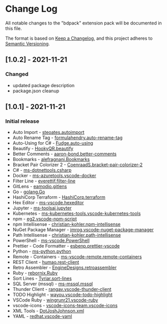 # Change Log

All notable changes to the "bdpack" extension pack will be documented in this file.

The format is based on [Keep a Changelog](https://keepachangelog.com/en/1.0.0/),
and this project adheres to [Semantic Versioning](https://semver.org/spec/v2.0.0.html).

## [1.0.2] - 2021-11-21
### Changed
- updated package description
- package.json cleanup

## [1.0.1] - 2021-11-21
### Initial release
- Auto Import - [steoates.autoimport](https://marketplace.visualstudio.com/items?itemName=steoates.autoimport)
- Auto Rename Tag - [formulahendry.auto-rename-tag](https://marketplace.visualstudio.com/items?itemName=formulahendry.auto-rename-tag)
- Auto-Using for C# - [Fudge.auto-using](https://marketplace.visualstudio.com/items?itemName=Fudge.auto-using)
- Beautify - [HookyQR.beautify](https://marketplace.visualstudio.com/items?itemName=HookyQR.beautify)
- Better Comments - [aaron-bond.better-comments](https://marketplace.visualstudio.com/items?itemName=aaron-bond.better-comments)
- Bookmarks - [alefragnani.Bookmarks](https://marketplace.visualstudio.com/items?itemName=alefragnani.Bookmarks)
- Bracket Pair Colorizer 2 - [CoenraadS.bracket-pair-colorizer-2](https://marketplace.visualstudio.com/items?itemName=CoenraadS.bracket-pair-colorizer-2)
- C# - [ms-dotnettools.csharp](https://marketplace.visualstudio.com/items?itemName=ms-dotnettools.csharp)
- Docker - [ms-azuretools.vscode-docker](https://marketplace.visualstudio.com/items?itemName=ms-azuretools.vscode-docker)
- Filter Line - [everettjf.filter-line](https://marketplace.visualstudio.com/items?itemName=everettjf.filter-line)
- GitLens - [eamodio.gitlens](https://marketplace.visualstudio.com/items?itemName=eamodio.gitlens)
- Go - [golang.Go](https://marketplace.visualstudio.com/items?itemName=golang.Go)
- HashiCorp Terraform - [HashiCorp.terraform](https://marketplace.visualstudio.com/items?itemName=HashiCorp.terraform)
- Hex Editor - [ms-vscode.hexeditor](https://marketplace.visualstudio.com/items?itemName=ms-vscode.hexeditor)
- Jupyter - [ms-toolsai.jupyter](https://marketplace.visualstudio.com/items?itemName=ms-toolsai.jupyter)
- Kubernetes - [ms-kubernetes-tools.vscode-kubernetes-tools](https://marketplace.visualstudio.com/items?itemName=ms-kubernetes-tools.vscode-kubernetes-tools)
- npm - [eg2.vscode-npm-script](https://marketplace.visualstudio.com/items?itemName=eg2.vscode-npm-script)
- npm Intellisense - [christian-kohler.npm-intellisense](https://marketplace.visualstudio.com/items?itemName=christian-kohler.npm-intellisense)
- NuGet Package Manager - [jmrog.vscode-nuget-package-manager](https://marketplace.visualstudio.com/items?itemName=jmrog.vscode-nuget-package-manager)
- Path Intellisense - [christian-kohler.path-intellisense](https://marketplace.visualstudio.com/items?itemName=christian-kohler.path-intellisense)
- PowerShell - [ms-vscode.PowerShell](https://marketplace.visualstudio.com/items?itemName=ms-vscode.PowerShell)
- Prettier - Code Formatter - [esbenp.prettier-vscode](https://marketplace.visualstudio.com/items?itemName=esbenp.prettier-vscode)
- Python - [ms-python.python](https://marketplace.visualstudio.com/items?itemName=ms-python.python)
- Remote - Containers - [ms-vscode-remote.remote-containers](https://marketplace.visualstudio.com/items?itemName=ms-vscode-remote.remote-containers)
- REST Client - [humao.rest-client](https://marketplace.visualstudio.com/items?itemName=humao.rest-client)
- Retro Assembler - [EngineDesigns.retroassembler](https://marketplace.visualstudio.com/items?itemName=EngineDesigns.retroassembler)
- Ruby - [rebornix.Ruby](https://marketplace.visualstudio.com/items?itemName=rebornix.Ruby)
- Sort Lines - [Tyriar.sort-lines](https://marketplace.visualstudio.com/items?itemName=Tyriar.sort-lines)
- SQL Server (mssql) - [ms-mssql.mssql](https://marketplace.visualstudio.com/items?itemName=ms-mssql.mssql)
- Thunder Client - [rangav.vscode-thunder-client](https://marketplace.visualstudio.com/items?itemName=rangav.vscode-thunder-client)
- TODO Highlight - [wayou.vscode-todo-highlight](https://marketplace.visualstudio.com/items?itemName=wayou.vscode-todo-highlight)
- VSCode Ruby - [wingrunr21.vscode-ruby](https://marketplace.visualstudio.com/items?itemName=wingrunr21.vscode-ruby)
- vscode-icons - [vscode-icons-team.vscode-icons](https://marketplace.visualstudio.com/items?itemName=vscode-icons-team.vscode-icons)
- XML Tools - [DotJoshJohnson.xml](https://marketplace.visualstudio.com/items?itemName=DotJoshJohnson.xml)
- YAML - [redhat.vscode-yaml](https://marketplace.visualstudio.com/items?itemName=redhat.vscode-yaml)

